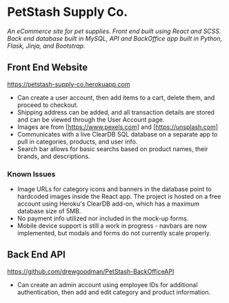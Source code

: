 # PetStash Supply Co.
*An eCommerce site for pet supplies. Front end built using React and SCSS. Back end database built in MySQL, API and BackOffice app built in Python, Flask, Jinja, and Bootstrap.*

## Front End Website
https://petstash-supply-co.herokuapp.com

- Can create a user account, then add items to a cart, delete them, and proceed to checkout.
- Shipping address can be added, and all transaction details are stored and can be viewed through the User Account page.
- Images are from [https://www.pexels.com] and [https://unsplash.com]
- Communicates with a live ClearDB SQL database on a separate app to pull in categories, products, and user info.
- Search bar allows for basic searchs based on product names, their brands, and descriptions.

### Known Issues
- Image URLs for category icons and banners in the database point to hardcoded images inside the React app. The project is hosted on a free account using Heroku's ClearDB add-on, which has a maximum database size of 5MB.
- No payment info utilized nor included in the mock-up forms.
- Mobile device support is still a work in progress - navbars are now implemented, but modals and forms do not currently scale properly.

## Back End API
https://github.com/drewgoodman/PetStash-BackOfficeAPI

- Can create an admin account using employee IDs for additional authentication, then add and edit category and product information.
